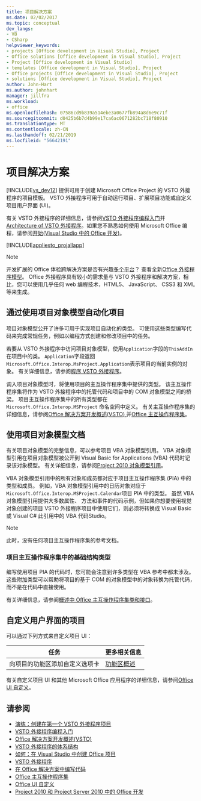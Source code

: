 ```yaml
---
title: 项目解决方案
ms.date: 02/02/2017
ms.topic: conceptual
dev_langs:
- VB
- CSharp
helpviewer_keywords:
- projects [Office development in Visual Studio], Project
- Office solutions [Office development in Visual Studio], Project
- Project [Office development in Visual Studio]
- templates [Office development in Visual Studio], Project
- Office projects [Office development in Visual Studio], Project
- solutions [Office development in Visual Studio], Project
author: John-Hart
ms.author: johnhart
manager: jillfra
ms.workload:
- office
ms.openlocfilehash: 07586cd9b839a514ebe3a0677fb894a8d6e9c71f
ms.sourcegitcommit: d0425b6b7d4b99e17ca6ac0671282bc718f80910
ms.translationtype: MT
ms.contentlocale: zh-CN
ms.lasthandoff: 02/21/2019
ms.locfileid: "56642191"
---
```

# <a name="project-solutions"></a>项目解决方案
  [!INCLUDE[vs_dev12](../vsto/includes/vs-dev12-md.md)] 提供可用于创建 Microsoft Office Project 的 VSTO 外接程序的项目模板。 VSTO 外接程序可用于自动运行项目、扩展项目功能或自定义项目用户界面 (UI)。

 有关 VSTO 外接程序的详细信息，请参阅[VSTO 外接程序编程入门](../vsto/getting-started-programming-vsto-add-ins.md)并[Architecture of VSTO 外接程序](../vsto/architecture-of-vsto-add-ins.md)。如果您不熟悉如何使用 Microsoft Office 编程，请参阅[开始&#40;Visual Studio 中的 Office 开发&#41;](../vsto/getting-started-office-development-in-visual-studio.md)。

 [!INCLUDE[appliesto_projallapp](../vsto/includes/appliesto-projallapp-md.md)]

> [!NOTE]
>  开发扩展的 Office 体验跨解决方案是否有兴趣[多个平台](https://dev.office.com/add-in-availability)？ 查看全新[Office 外接程序模型](https://dev.office.com/docs/add-ins/overview/office-add-ins)。 Office 外接程序具有较小的需求量与 VSTO 外接程序和解决方案，相比，您可以使用几乎任何 web 编程技术，HTML5、 JavaScript、 CSS3 和 XML 等来生成。

## <a name="automate-project-by-using-the-project-object-model"></a>通过使用项目对象模型自动化项目
 项目对象模型公开了许多可用于实现项目自动化的类型。 可使用这些类型编写代码来完成常规任务，例如以编程方式创建和修改项目中的任务。

 若要从 VSTO 外接程序中访问项目对象模型，使用`Application`字段的`ThisAddIn`在项目中的类。 `Application`字段返回`Microsoft.Office.Interop.MsProject.Application`表示项目的当前实例的对象。 有关详细信息，请参阅[程序 VSTO 外接程序](../vsto/programming-vsto-add-ins.md)。

 调入项目对象模型时，将使用项目的主互操作程序集中提供的类型。 该主互操作程序集将作为 VSTO 外接程序中的托管代码和项目中的 COM 对象模型之间的桥梁。 项目主互操作程序集中的所有类型都在 `Microsoft.Office.Interop.MSProject` 命名空间中定义。 有关主互操作程序集的详细信息，请参阅[Office 解决方案开发概述&#40;VSTO&#41; ](../vsto/office-solutions-development-overview-vsto.md)并[Office 主互操作程序集](../vsto/office-primary-interop-assemblies.md)。

## <a name="use-the-project-object-model-documentation"></a>使用项目对象模型文档
 有关项目对象模型的完整信息，可以参考项目 VBA 对象模型引用。 VBA 对象模型引用在项目对象模型被公开到 Visual Basic for Applications (VBA) 代码时记录该对象模型。 有关详细信息，请参阅[Project 2010 对象模型引用](http://go.microsoft.com/fwlink/?LinkId=199771)。

 VBA 对象模型引用中的所有对象和成员都对应于项目主互操作程序集 (PIA) 中的类型和成员。 例如，VBA 对象模型引用中的日历对象对应于`Microsoft.Office.Interop.MSProject.Calendar`项目 PIA 中的类型。 虽然 VBA 对象模型引用提供大多数属性、 方法和事件的代码示例，但如果你想要使用视觉对象创建的项目 VSTO 外接程序项目中使用它们，则必须将转换成 Visual Basic 或 Visual C# 此引用中的 VBA 代码Studio。

> [!NOTE]
>  此时，没有任何项目主互操作程序集的参考文档。

### <a name="infrastructure-types-in-the-project-primary-interop-assembly"></a>项目主互操作程序集中的基础结构类型
 编写使用项目 PIA 的代码时，您可能会注意到许多类型在 VBA 参考中都未涉及。 这些附加类型可以帮助将项目的基于 COM 的对象模型中的对象转换为托管代码，而不是在代码中直接使用。

 有关详细信息，请参阅[概述中 Office 主互操作程序集类和接口](http://go.microsoft.com/fwlink/?LinkId=189592)。

## <a name="customize-the-user-interface-of-project"></a>自定义用户界面的项目
 可以通过下列方式来自定义项目 UI：

|任务|更多相关信息|
|----------|--------------------------|
|向项目的功能区添加自定义选项卡|[功能区概述](../vsto/ribbon-overview.md)|

 有关自定义项目 UI 和其他 Microsoft Office 应用程序的详细信息，请参阅[Office UI 自定义](../vsto/office-ui-customization.md)。

## <a name="see-also"></a>请参阅
- [演练：创建在第一个 VSTO 外接程序项目](../vsto/walkthrough-creating-your-first-vsto-add-in-for-project.md)
- [VSTO 外接程序编程入门](../vsto/getting-started-programming-vsto-add-ins.md)
- [Office 解决方案开发概述&#40;VSTO&#41;](../vsto/office-solutions-development-overview-vsto.md)
- [VSTO 外接程序的体系结构](../vsto/architecture-of-vsto-add-ins.md)
- [如何：在 Visual Studio 中创建 Office 项目](../vsto/how-to-create-office-projects-in-visual-studio.md)
- [VSTO 外接程序](../vsto/programming-vsto-add-ins.md)
- [在 Office 解决方案中编写代码](../vsto/writing-code-in-office-solutions.md)
- [Office 主互操作程序集](../vsto/office-primary-interop-assemblies.md)
- [Office UI 自定义](../vsto/office-ui-customization.md)
- [Project 2010 和 Project Server 2010 中的 Office 开发](http://go.microsoft.com/fwlink/?LinkId=199016)
